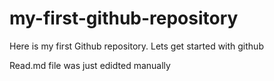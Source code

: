 # my-first-github-repository
Here is my first Github repository. Lets get started with github

Read.md file was just edidted manually 
